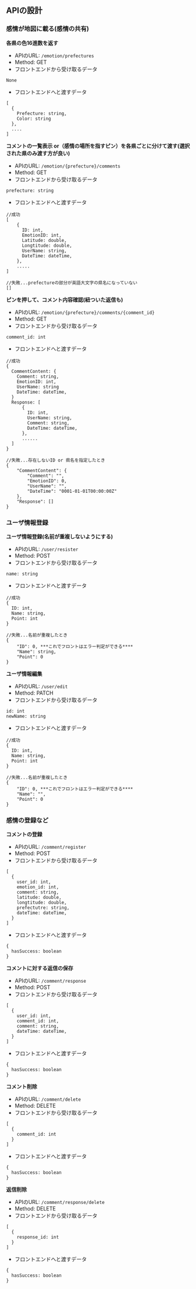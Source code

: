 ## APIの設計
### 感情が地図に載る(感情の共有)
**各県の色16進数を返す**  
- APIのURL: `/emotion/prefectures`  
- Method: GET
- フロントエンドから受け取るデータ  
```
None
```
- フロントエンドへと渡すデータ
```
[
  {
    Prefecture: string,
    Color: string
  },
  ....
]
```

**コメントの一覧表示 or（感情の場所を指すピン）を各県ごとに分けて渡す(選択された県のみ渡す方が良い)**
- APIのURL: `/emotion/{prefecture}/comments`
- Method: GET
- フロントエンドから受け取るデータ
```
prefecture: string  
```
- フロントエンドへと渡すデータ
```
//成功
[
    {
      ID: int,
      EmotionID: int,
      Latitude: double,
      Longtitude: double,
      UserName: string,
      DateTime: dateTime,
    },
    .....
]

//失敗...prefectureの部分が英語大文字の県名になっていない
[]
```
**ピンを押して、コメント内容確認(紐ついた返信も)**
- APIのURL: `/emotion/{prefecture}/comments/{comment_id}` 
- Method: GET   
- フロントエンドから受け取るデータ  
```
comment_id: int
```
- フロントエンドへと渡すデータ
```
//成功
{
  CommentContent: {
    Comment: string,
    EmotionID: int,
    UserName: string
    DateTime: dateTime,
  }
  Response: [
      {
        ID: int,
        UserName: string,
        Comment: string,
        DateTime: dateTime,
      },
      ......
  ]
}

//失敗...存在しないID or 県名を指定したとき
{
    "CommentContent": {
        "Comment": "",
        "EmotionID": 0,
        "UserName": "",
        "DateTime": "0001-01-01T00:00:00Z"
    },
    "Response": []
}
```
### ユーザ情報登録
**ユーザ情報登録(名前が重複しないようにする)**  
- APIのURL: `/user/resister`
- Method: POST
- フロントエンドから受け取るデータ    
```
name: string  
```
- フロントエンドへと渡すデータ
```
//成功
{
  ID: int,
  Name: string,
  Point: int
}

//失敗...名前が重複したとき
{
    "ID": 0, ***これでフロントはエラー判定ができる****
    "Name": string,
    "Point": 0
}
```
**ユーザ情報編集** 
- APIのURL: `/user/edit`
- Method: PATCH
- フロントエンドから受け取るデータ  
```
id: int
newName: string
```
- フロントエンドへと渡すデータ
```
//成功
{
  ID: int,
  Name: string,
  Point: int
}

//失敗...名前が重複したとき
{
    "ID": 0, ***これでフロントはエラー判定ができる****
    "Name": "",
    "Point": 0
}
```

### 感情の登録など
**コメントの登録**
- APIのURL: `/comment/register`
- Method: POST
- フロントエンドから受け取るデータ
```
[    
  {      
    user_id: int,
    emotion_id: int,   
    comment: string,   
    latitude: double,      
    longtitude: double,      
    prefectutre: string,      
    dateTime: dateTime, 
  }
]
```
- フロントエンドへと渡すデータ
```
{
  hasSuccess: boolean
}
```

**コメントに対する返信の保存**
- APIのURL: `/comment/response`
- Method: POST
- フロントエンドから受け取るデータ
```
[    
  {      
    user_id: int,
    comment_id: int,   
    comment: string,        
    dateTime: dateTime, 
  }
]
```
- フロントエンドへと渡すデータ
```
{
  hasSuccess: boolean
}
```
**コメント削除**
- APIのURL: `/comment/delete`
- Method: DELETE
- フロントエンドから受け取るデータ
```
[    
  {      
    comment_id: int
  }
]
```
- フロントエンドへと渡すデータ
```
{
  hasSuccess: boolean
}
```
**返信削除**
- APIのURL: `/comment/response/delete`
- Method: DELETE
- フロントエンドから受け取るデータ
```
[    
  {      
    response_id: int
  }
]
```
- フロントエンドへと渡すデータ
```
{
  hasSuccess: boolean
}
```
